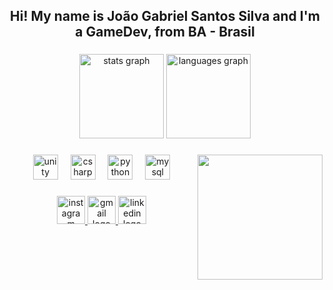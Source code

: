 <h2 align="center">Hi! My name is João Gabriel Santos Silva and I'm a GameDev, from BA - Brasil</h2>

###

<div align="center">
  <img src="https://github-readme-stats.vercel.app/api?username=uJotaQ&hide_title=false&hide_rank=true&show_icons=true&include_all_commits=true&count_private=true&disable_animations=false&theme=dark&locale=en&hide_border=true" height="135" alt="stats graph"  />
  <img src="https://github-readme-stats.vercel.app/api/top-langs?username=uJotaQ&locale=en&hide_title=false&layout=compact&card_width=320&langs_count=5&theme=dark&hide_border=false" height="135" alt="languages graph"  />
</div>

###

<img align="right" height="200" src="https://media0.giphy.com/media/gH1jGsCnQBiFHWMFzh/giphy.gif?cid=ecf05e47j9sq71tjj6u0zor5do3rhn4upmfwdsw6lgvin1u2&ep=v1_gifs_related&rid=giphy.gif&ct=g"  />

###

<div align="center">
  <img src="https://cdn.jsdelivr.net/gh/devicons/devicon/icons/unity/unity-original.svg" height="40" alt="unity logo"  />
  <img width="12" />
  <img src="https://cdn.jsdelivr.net/gh/devicons/devicon/icons/csharp/csharp-original.svg" height="40" alt="csharp logo"  />
  <img width="12" />
  <img src="https://cdn.jsdelivr.net/gh/devicons/devicon/icons/python/python-original.svg" height="40" alt="python logo"  />
  <img width="12" />
  <img src="https://cdn.jsdelivr.net/gh/devicons/devicon/icons/mysql/mysql-original.svg" height="40" alt="mysql logo"  />
</div>

###

<div align="center">
  <a href="https://www.instagram.com/u_juao/" target="_blank">
    <img src="https://img.shields.io/static/v1?message=Instagram&logo=instagram&label=&color=E4405F&logoColor=white&labelColor=&style=for-the-badge" height="45" alt="instagram logo"  />
  </a>
  <a href="mailto:joao.gabrielss15253@gmail.com?subject=Assunto%20do%20Email&body=Corpo%20do%20Email" target="_blank">
    <img src="https://img.shields.io/static/v1?message=Gmail&logo=gmail&label=&color=D14836&logoColor=white&labelColor=&style=for-the-badge" height="45" alt="gmail logo"  />
  </a>
  <a href="https://www.linkedin.com/in/joão-gabriel-926045256/" target="_blank">
    <img src="https://img.shields.io/static/v1?message=LinkedIn&logo=linkedin&label=&color=0077B5&logoColor=white&labelColor=&style=for-the-badge" height="45" alt="linkedin logo"  />
  </a>
</div>

###
